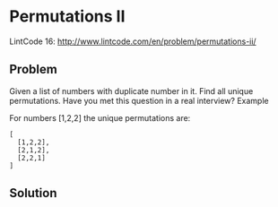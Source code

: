 Permutations II
============

LintCode 16: http://www.lintcode.com/en/problem/permutations-ii/

Problem
-------



Given a list of numbers with duplicate number in it. Find all unique permutations.
Have you met this question in a real interview?
Example

For numbers [1,2,2] the unique permutations are:

```
[
  [1,2,2],
  [2,1,2],
  [2,2,1]
]
```



Solution
--------
